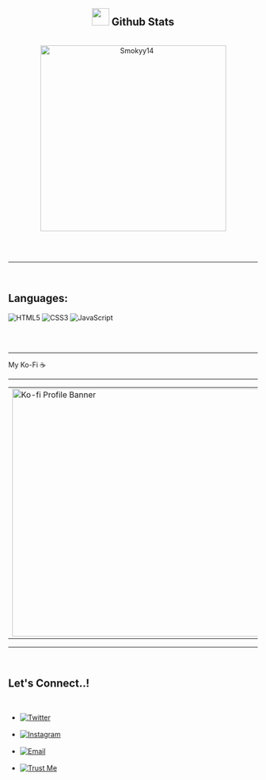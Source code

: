 <div align="center">

## <img src="https://media.giphy.com/media/iY8CRBdQXODJSCERIr/giphy.gif" width="35"><b> Github Stats </b>

<br>

<a href="https://github.com/0xabdulkhalid/">
  <img src="https://github-readme-stats.vercel.app/api/top-langs?username=Smokyy14&show_icons=true&locale=en&layout=compact&line_height=20&title_color=7A7ADB&icon_color=2234AE&text_color=D3D3D3&bg_color=0,000000,130F40" width="375" alt="Smokyy14"/>
</a>

</div>

<br><br>

-----

<br>

## <b>Languages:</b>

<img alt="HTML5" src="https://img.shields.io/badge/html5-%23E34F26.svg?style=for-the-badge&logo=html5&logoColor=white"/>
<img alt="CSS3" src="https://img.shields.io/badge/css3-%231572B6.svg?style=for-the-badge&logo=css3&logoColor=white"/>
<img alt="JavaScript" src="https://img.shields.io/badge/javascript-%23323330.svg?style=for-the-badge&logo=javascript&logoColor=%23F7DF1E"/>

<br><br>

-----

My Ko-Fi ☕

-----
<div align="center">

<table>
  <tr>
    <td>
      <img src="https://storage.ko-fi.com/cdn/opengraph_assets/default_creator_og/hz_profile_page.png" alt="Ko-fi Profile Banner" width="500"/>
    </td>
    <td style="vertical-align: middle; padding-left: 20px;">
      <a href='https://ko-fi.com/R5R01GPUZJ' target='_blank'><img height='36' style='border:0px;height:36px;' src='https://storage.ko-fi.com/cdn/kofi5.png?v=6' border='0' alt='Buy Me a Coffee at ko-fi.com' /></a>
    </td>
  </tr>
</table>

</div>


-----

<br>

## <b>Let's Connect..!</b>

<br>

<ul>

<li>
<a href="https://x.com/starsonthasky" target="_blank">
  <img src="https://img.shields.io/badge/twitter-%252300acee.svg?color=000000&style=for-the-badge&logo=x&logoColor=white" alt="Twitter" />
</a>
</li>

<br>

<li>
<a href="https://www.instagram.com/santuti304?igsh=MWN6eHMyN3hnbDYzNg==" target="_blank">
  <img src="https://img.shields.io/badge/instagram-%252300acee.svg?color=EA899A&style=for-the-badge&logo=instagram&logoColor=white" alt="Instagram" />
</a>
</li>

<br>

<li>
<a href="mailto:Contact.Smokyy@gmail.com" target="_blank">
  <img src="https://img.shields.io/badge/gmail:%20Contact.Smokyy@gmail.com-%23EA4335.svg?style=for-the-badge&logo=gmail&logoColor=white" alt="Email" />
</a>
</li>

<br>

<li>
<a href="https://matias.me/nsfw/" target="_blank">
  <img src="https://img.shields.io/badge/Trust%20Me-%252300acee.svg?color=A020F0&style=for-the-badge" alt="Trust Me" />
</a>
</li>

</ul>
